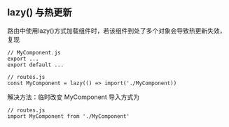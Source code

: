 ## lazy() 与热更新

路由中使用lazy()方式加载组件时，若该组件到处了多个对象会导致热更新失效，复现

```
// MyComponent.js
export ...
export default ...

// routes.js
const MyComponent = lazy(() => import('./MyComponent))
```

解决方法：临时改变 MyComponent 导入方式为
```
// routes.js
import MyComponent from './MyComponent'
```